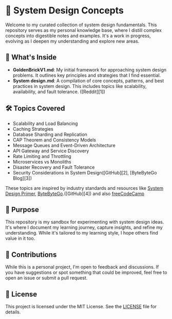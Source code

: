 # 🧠 System Design Concepts

Welcome to my curated collection of system design fundamentals. This repository serves as my personal knowledge base, where I distill complex concepts into digestible notes and examples. It's a work in progress, evolving as I deepen my understanding and explore new areas.

## 📂 What's Inside

* **GoldenBrickV1.md**: My initial framework for approaching system design problems. It outlines key principles and strategies that I find essential.
* **System design.md**: A compilation of core concepts, patterns, and best practices in system design. This includes topics like scalability, availability, and fault tolerance. ([Reddit][1])

## 🛠️ Topics Covered

* Scalability and Load Balancing
* Caching Strategies
* Database Sharding and Replication
* CAP Theorem and Consistency Models
* Message Queues and Event-Driven Architecture
* API Gateway and Service Discovery
* Rate Limiting and Throttling
* Microservices vs Monoliths
* Disaster Recovery and Fault Tolerance
* Security Considerations in System Design([GitHub][2], [ByteByteGo Blog][3])

These topics are inspired by industry standards and resources like [System Design Primer](https://github.com/donnemartin/system-design-primer), [ByteByteGo](https://github.com/ByteByteGoHq/system-design-101).([GitHub][4]) and also [freeCodeCamp](https://www.youtube.com/watch?v=F2FmTdLtb_4)

## 🎯 Purpose

This repository is my sandbox for experimenting with system design ideas. It's where I document my learning journey, capture insights, and refine my understanding. While it's tailored to my learning style, I hope others find value in it too.

## 🤝 Contributions

While this is a personal project, I'm open to feedback and discussions. If you have suggestions or spot something that could be improved, feel free to open an issue or submit a pull request.

## 📄 License

This project is licensed under the MIT License. See the [LICENSE](LICENSE) file for details.
